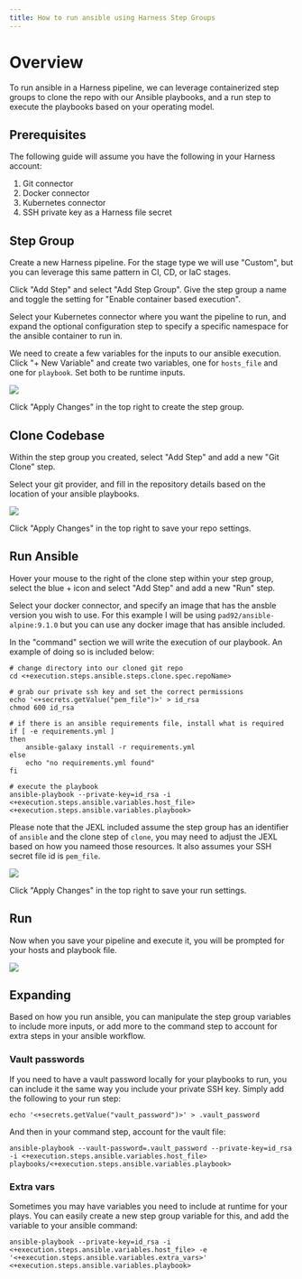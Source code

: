```yaml
---
title: How to run ansible using Harness Step Groups
---
```


# Overview

To run ansible in a Harness pipeline, we can leverage containerized step groups to clone the repo with our Ansible playbooks, and a run step to execute the playbooks based on your operating model.

## Prerequisites

The following guide will assume you have the following in your Harness account:

1. Git connector
2. Docker connector
3. Kubernetes connector
4. SSH private key as a Harness file secret

## Step Group

Create a new Harness pipeline. For the stage type we will use "Custom", but you can leverage this same pattern in CI, CD, or IaC stages.

Click "Add Step" and select "Add Step Group". Give the step group a name and toggle the setting for "Enable container based execution".

Select your Kubernetes connector where you want the pipeline to run, and expand the optional configuration step to specify a specific namespace for the ansible container to run in.

We need to create a few variables for the inputs to our ansible execution. Click "+ New Variable" and create two variables, one for `hosts_file` and one for `playbook`. Set both to be runtime inputs.

![](../static/ansible_step_group_sg.png)

Click "Apply Changes" in the top right to create the step group.

## Clone Codebase

Within the step group you created, select "Add Step" and add a new "Git Clone" step.

Select your git provider, and fill in the repository details based on the location of your ansible playbooks.

![](../static/ansible_step_group_clone.png)

Click "Apply Changes" in the top right to save your repo settings.

## Run Ansible

Hover your mouse to the right of the clone step within your step group, select the blue + icon and select "Add Step" and add a new "Run" step.

Select your docker connector, and specify an image that has the ansble version you wish to use. For this example I will be using `pad92/ansible-alpine:9.1.0` but you can use any docker image that has ansible included.

In the "command" section we will write the execution of our playbook. An example of doing so is included below:

```
# change directory into our cloned git repo
cd <+execution.steps.ansible.steps.clone.spec.repoName>

# grab our private ssh key and set the correct permissions
echo '<+secrets.getValue("pem_file")>' > id_rsa
chmod 600 id_rsa

# if there is an ansible requirements file, install what is required
if [ -e requirements.yml ]
then
    ansible-galaxy install -r requirements.yml
else
    echo "no requirements.yml found"
fi

# execute the playbook
ansible-playbook --private-key=id_rsa -i <+execution.steps.ansible.variables.host_file> <+execution.steps.ansible.variables.playbook>
```

Please note that the JEXL included assume the step group has an identifier of `ansible` and the clone step of `clone`, you may need to adjust the JEXL based on how you nameed those resources. It also assumes your SSH secret file id is `pem_file`.

![](../static/ansible_step_group_command.png)

Click "Apply Changes" in the top right to save your run settings.

## Run

Now when you save your pipeline and execute it, you will be prompted for your hosts and playbook file.

![](../static/ansible_step_group_run.png)

## Expanding

Based on how you run ansible, you can manipulate the step group variables to include more inputs, or add more to the command step to account for extra steps in your ansible workflow.

### Vault passwords

If you need to have a vault password locally for your playbooks to run, you can include it the same way you include your private SSH key. Simply add the following to your run step:

```
echo '<+secrets.getValue("vault_password")>' > .vault_password
```

And then in your command step, account for the vault file:

```
ansible-playbook --vault-password=.vault_password --private-key=id_rsa -i <+execution.steps.ansible.variables.host_file> playbooks/<+execution.steps.ansible.variables.playbook>
```

### Extra vars

Sometimes you may have variables you need to include at runtime for your plays. You can easily create a new step group variable for this, and add the variable to your ansible command:

```
ansible-playbook --private-key=id_rsa -i <+execution.steps.ansible.variables.host_file> -e '<+execution.steps.ansible.variables.extra_vars>' <+execution.steps.ansible.variables.playbook>
```
